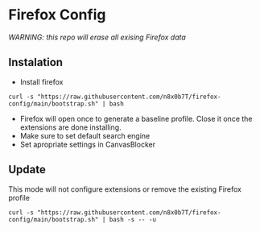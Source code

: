 # Firefox Config

*WARNING: this repo will erase all exising Firefox data*

## Instalation
- Install firefox
```
curl -s "https://raw.githubusercontent.com/n8x0b7T/firefox-config/main/bootstrap.sh" | bash
```
- Firefox will open once to generate a baseline profile. Close it once the extensions are done installing.
- Make sure to set default search engine
- Set apropriate settings in CanvasBlocker

## Update
This mode will not configure extensions or remove the existing Firefox profile
```
curl -s "https://raw.githubusercontent.com/n8x0b7T/firefox-config/main/bootstrap.sh" | bash -s -- -u
```